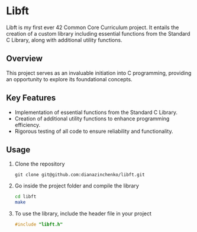 # Libft
Libft is my first ever 42 Common Core Curriculum project. It entails the creation of a custom library including essential functions from the Standard C Library, along with additional utility functions.

## Overview
This project serves as an invaluable initiation into C programming, providing an opportunity to explore its foundational concepts.

## Key Features
- Implementation of essential functions from the Standard C Library.
- Creation of additional utility functions to enhance programming efficiency.
- Rigorous testing of all code to ensure reliability and functionality.

## Usage
1. Clone the repository
   ```
   git clone git@github.com:dianazinchenko/libft.git
2. Go inside the project folder and compile the library
   ```bash
   cd libft
   make
3. To use the library, include the header file in your project
   ```c
   #include "libft.h"
